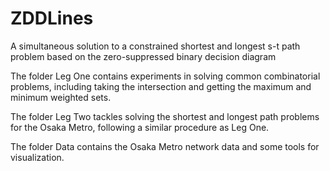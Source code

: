 # ZDDLines
A simultaneous solution to a constrained shortest and longest s-t path problem based on the zero-suppressed binary decision diagram

The folder Leg One contains experiments in solving common combinatorial problems,
including taking the intersection and getting the maximum and minimum weighted sets.

The folder Leg Two tackles solving the shortest and longest path problems for the Osaka Metro,
following a similar procedure as Leg One.

The folder Data contains the Osaka Metro network data and some tools for visualization.
